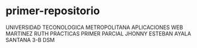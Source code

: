 # primer-repositorio
UNIVERSIDAD TECONOLOGICA METROPOLITANA
APLICACIONES WEB
MARTINEZ RUTH
PRACTICAS PRIMER PARCIAL
JHONNY ESTEBAN AYALA SANTANA
3-B 
DSM
